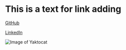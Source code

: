 # This is a text for link adding
 
[GitHub](https://github.com)


[LinkedIn](https://linkedin.com)

![Image of Yaktocat](https://octodex.github.com/images/yaktocat.png)
